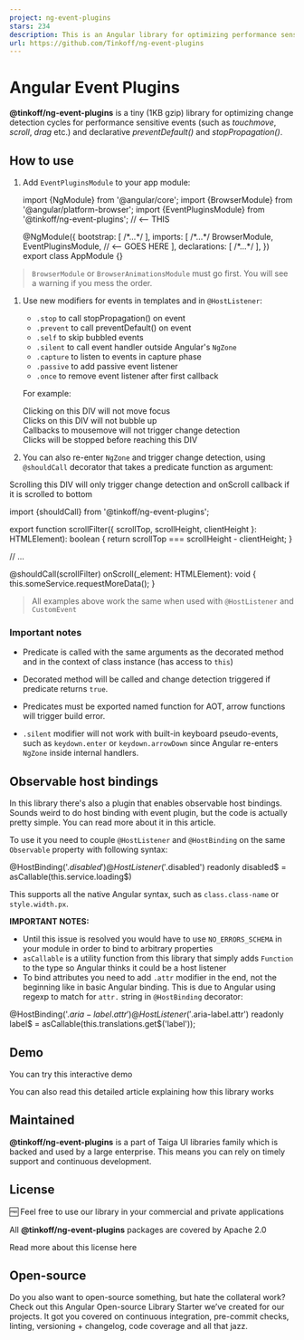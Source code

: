 ```yaml
---
project: ng-event-plugins
stars: 234
description: This is an Angular library for optimizing performance sensitive events and declarative preventDefault, stopPropagation and capture phase listeners.
url: https://github.com/Tinkoff/ng-event-plugins
---
```


Angular Event Plugins
=====================

**@tinkoff/ng-event-plugins** is a tiny (1KB gzip) library for optimizing change detection cycles for performance sensitive events (such as _touchmove_, _scroll_, _drag_ etc.) and declarative _preventDefault()_ and _stopPropagation()_.

How to use
----------

1.  Add `EventPluginsModule` to your app module:
    
    import {NgModule} from '@angular/core';
    import {BrowserModule} from '@angular/platform-browser';
    import {EventPluginsModule} from '@tinkoff/ng-event-plugins'; // <-- THIS
    
    @NgModule({
      bootstrap: \[
        /\*...\*/
      \],
      imports: \[
        /\*...\*/
        BrowserModule,
        EventPluginsModule, // <-- GOES HERE
      \],
      declarations: \[
        /\*...\*/
      \],
    })
    export class AppModule {}
    

> `BrowserModule` or `BrowserAnimationsModule` must go first. You will see a warning if you mess the order.

1.  Use new modifiers for events in templates and in `@HostListener`:
    
    -   `.stop` to call stopPropagation() on event
    -   `.prevent` to call preventDefault() on event
    -   `.self` to skip bubbled events
    -   `.silent` to call event handler outside Angular's `NgZone`
    -   `.capture` to listen to events in capture phase
    -   `.passive` to add passive event listener
    -   `.once` to remove event listener after first callback
    
    For example:
    
    <div (mousedown.prevent)\="onMouseDown()"\>Clicking on this DIV will not move focus</div\>
    
    <div (click.stop)\="onClick()"\>Clicks on this DIV will not bubble up</div\>
    
    <div (mousemove.silent)\="onMouseMove()"\>Callbacks to mousemove will not trigger change detection</div\>
    
    <div (click.capture.stop)\="onClick()"\>
      <div (click)\="never()"\>Clicks will be stopped before reaching this DIV</div\>
    </div\>
    
2.  You can also re-enter `NgZone` and trigger change detection, using `@shouldCall` decorator that takes a predicate function as argument:
    

<div (scroll.silent)\="onScroll($event.currentTarget)"\>
  Scrolling this DIV will only trigger change detection and onScroll callback if it is scrolled to bottom
</div\>

import {shouldCall} from '@tinkoff/ng-event-plugins';

export function scrollFilter({
 scrollTop, scrollHeight, clientHeight
}: HTMLElement): boolean {
    return scrollTop \=== scrollHeight \- clientHeight;
}

// ...

@shouldCall(scrollFilter)
onScroll(\_element: HTMLElement): void {
    this.someService.requestMoreData();
}

> All examples above work the same when used with `@HostListener` and `CustomEvent`

### Important notes

-   Predicate is called with the same arguments as the decorated method and in the context of class instance (has access to `this`)
    
-   Decorated method will be called and change detection triggered if predicate returns `true`.
    
-   Predicates must be exported named function for AOT, arrow functions will trigger build error.
    
-   `.silent` modifier will not work with built-in keyboard pseudo-events, such as `keydown.enter` or `keydown.arrowDown` since Angular re-enters `NgZone` inside internal handlers.
    

Observable host bindings
------------------------

In this library there's also a plugin that enables observable host bindings. Sounds weird to do host binding with event plugin, but the code is actually pretty simple. You can read more about it in this article.

To use it you need to couple `@HostListener` and `@HostBinding` on the same `Observable` property with following syntax:

@HostBinding('$.disabled')
@HostListener('$.disabled')
readonly disabled$ \= asCallable(this.service.loading$)

This supports all the native Angular syntax, such as `class.class-name` or `style.width.px`.

**IMPORTANT NOTES:**

-   Until this issue is resolved you would have to use `NO_ERRORS_SCHEMA` in your module in order to bind to arbitrary properties
-   `asCallable` is a utility function from this library that simply adds `Function` to the type so Angular thinks it could be a host listener
-   To bind attributes you need to add `.attr` modifier in the end, not the beginning like in basic Angular binding. This is due to Angular using regexp to match for `attr.` string in `@HostBinding` decorator:

@HostBinding('$.aria-label.attr')
@HostListener('$.aria-label.attr')
readonly label$ \= asCallable(this.translations.get$('label'));

Demo
----

You can try this interactive demo

You can also read this detailed article explaining how this library works

Maintained
----------

**@tinkoff/ng-event-plugins** is a part of Taiga UI libraries family which is backed and used by a large enterprise. This means you can rely on timely support and continuous development.

License
-------

🆓 Feel free to use our library in your commercial and private applications

All **@tinkoff/ng-event-plugins** packages are covered by Apache 2.0

Read more about this license here

Open-source
-----------

Do you also want to open-source something, but hate the collateral work? Check out this Angular Open-source Library Starter we’ve created for our projects. It got you covered on continuous integration, pre-commit checks, linting, versioning + changelog, code coverage and all that jazz.
